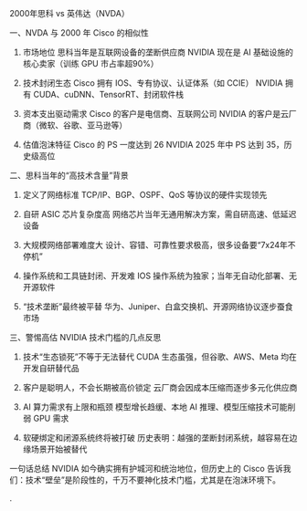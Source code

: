 2000年思科 vs 英伟达（NVDA）

一、NVDA 与 2000 年 Cisco 的相似性

1. 市场地位
   思科当年是互联网设备的垄断供应商
   NVIDIA 现在是 AI 基础设施的核心卖家（训练 GPU 市占率超90%）

2. 技术封闭生态
   Cisco 拥有 IOS、专有协议、认证体系（如 CCIE）
   NVIDIA 拥有 CUDA、cuDNN、TensorRT、封闭软件栈

3. 资本支出驱动需求
   Cisco 的客户是电信商、互联网公司
   NVIDIA 的客户是云厂商（微软、谷歌、亚马逊等）

4. 估值泡沫特征
   Cisco 的 PS 一度达到 26
   NVIDIA 2025 年中 PS 达到 35，历史级高位

二、思科当年的“高技术含量”背景

1. 定义了网络标准
   TCP/IP、BGP、OSPF、QoS 等协议的硬件实现领先

2. 自研 ASIC 芯片复杂度高
   网络芯片当年无通用解决方案，需自研高速、低延迟设备

3. 大规模网络部署难度大
   设计、容错、可靠性要求极高，很多设备要“7x24年不停机”

4. 操作系统和工具链封闭、开发难
   IOS 操作系统为独家；当年无自动化部署、无开源软件

5. “技术垄断”最终被平替
   华为、Juniper、白盒交换机、开源网络协议逐步蚕食市场

三、警惕高估 NVIDIA 技术门槛的几点反思

1. 技术“生态锁死”不等于无法替代
   CUDA 生态虽强，但谷歌、AWS、Meta 均在开发自研替代品

2. 客户是聪明人，不会长期被高价锁定
   云厂商会因成本压缩而逐步多元化供应商

3. AI 算力需求有上限和瓶颈
   模型增长趋缓、本地 AI 推理、模型压缩技术可能削弱 GPU 需求

4. 软硬绑定和闭源系统终将被打破
   历史表明：越强的垄断封闭系统，越容易在边缘场景开始被替代

一句话总结
NVIDIA 如今确实拥有护城河和统治地位，但历史上的 Cisco 告诉我们：技术“壁垒”是阶段性的，千万不要神化技术门槛，尤其是在泡沫环境下。

.